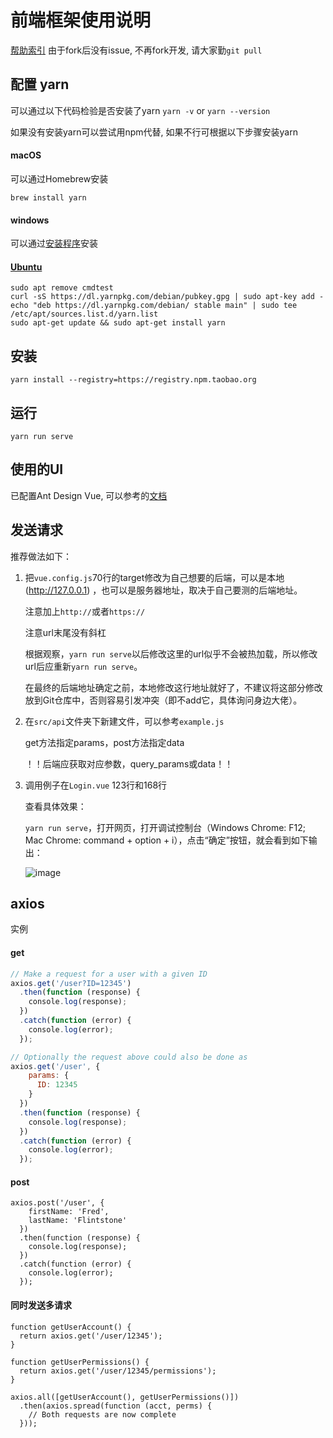 # 前端框架使用说明
[帮助索引](https://www.jianshu.com/p/e2d4957993dd)
由于fork后没有issue, 不再fork开发, 请大家勤`git pull`


## 配置 yarn
可以通过以下代码检验是否安装了yarn
`yarn -v` or `yarn --version`

如果没有安装yarn可以尝试用npm代替, 如果不行可根据以下步骤安装yarn

#### macOS
可以通过Homebrew安装
```
brew install yarn
```


#### windows
可以通过[安装程序](https://yarnpkg.com/latest.msi)安装

#### [Ubuntu](https://yarnpkg.com/zh-Hans/docs/install#debian-stable)
```
sudo apt remove cmdtest
curl -sS https://dl.yarnpkg.com/debian/pubkey.gpg | sudo apt-key add -
echo "deb https://dl.yarnpkg.com/debian/ stable main" | sudo tee /etc/apt/sources.list.d/yarn.list
sudo apt-get update && sudo apt-get install yarn
```

## 安装

`yarn install --registry=https://registry.npm.taobao.org`

## 运行
`yarn run serve`


## 使用的UI

已配置Ant Design Vue, 可以参考的[文档](https://vue.ant.design/docs/vue/introduce-cn/)


## 发送请求

推荐做法如下：

1. 把`vue.config.js`70行的target修改为自己想要的后端，可以是本地(http://127.0.0.1) ，也可以是服务器地址，取决于自己要测的后端地址。

   注意加上`http://`或者`https://`
   
   注意url末尾没有斜杠
   
   根据观察，`yarn run serve`以后修改这里的url似乎不会被热加载，所以修改url后应重新`yarn run serve`。
   
   在最终的后端地址确定之前，本地修改这行地址就好了，不建议将这部分修改放到Git仓库中，否则容易引发冲突（即不add它，具体询问身边大佬）。
   


2. 在`src/api`文件夹下新建文件，可以参考`example.js`

   get方法指定params，post方法指定data

   ！！后端应获取对应参数，query_params或data！！
   
3. 调用例子在`Login.vue` 123行和168行

   查看具体效果：
   
   `yarn run serve`，打开网页，打开调试控制台（Windows Chrome: F12; Mac Chrome: command + option + i），点击“确定”按钮，就会看到如下输出：
   
   ![image](https://i.loli.net/2019/05/29/5cee73ed4f43975746.png)
 

## axios
实例
#### get
```js
// Make a request for a user with a given ID
axios.get('/user?ID=12345')
  .then(function (response) {
    console.log(response);
  })
  .catch(function (error) {
    console.log(error);
  });

// Optionally the request above could also be done as
axios.get('/user', {
    params: {
      ID: 12345
    }
  })
  .then(function (response) {
    console.log(response);
  })
  .catch(function (error) {
    console.log(error);
  });
```
#### post
```
axios.post('/user', {
    firstName: 'Fred',
    lastName: 'Flintstone'
  })
  .then(function (response) {
    console.log(response);
  })
  .catch(function (error) {
    console.log(error);
  });
```
#### 同时发送多请求
```
function getUserAccount() {
  return axios.get('/user/12345');
}

function getUserPermissions() {
  return axios.get('/user/12345/permissions');
}

axios.all([getUserAccount(), getUserPermissions()])
  .then(axios.spread(function (acct, perms) {
    // Both requests are now complete
  }));
```
